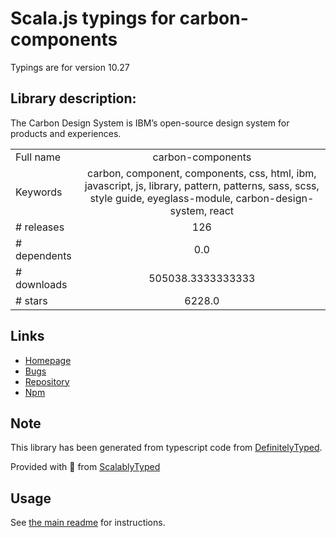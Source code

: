 
# Scala.js typings for carbon-components

Typings are for version 10.27

## Library description:
The Carbon Design System is IBM’s open-source design system for products and experiences.

|                    |                 |
| ------------------ | :-------------: |
| Full name          | carbon-components |
| Keywords           | carbon, component, components, css, html, ibm, javascript, js, library, pattern, patterns, sass, scss, style guide, eyeglass-module, carbon-design-system, react |
| # releases         | 126 |
| # dependents       | 0.0 |
| # downloads        | 505038.3333333333 |
| # stars            | 6228.0 |

## Links
- [Homepage](https://www.carbondesignsystem.com/)
- [Bugs](https://github.com/carbon-design-system/carbon/issues)
- [Repository](https://github.com/carbon-design-system/carbon)
- [Npm](https://www.npmjs.com/package/carbon-components)
    


## Note
This library has been generated from typescript code from [DefinitelyTyped](https://definitelytyped.org).

Provided with :purple_heart: from [ScalablyTyped](https://github.com/oyvindberg/ScalablyTyped)

## Usage
See [the main readme](../../readme.md) for instructions.


